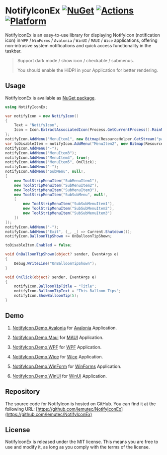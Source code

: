 # NotifyIconEx [![NuGet](https://img.shields.io/nuget/v/NotifyIconEx.svg)](https://nuget.org/packages/NotifyIconEx) [![Actions](https://github.com/lemutec/NotifyIconEx/actions/workflows/library.nuget.yml/badge.svg)](https://github.com/lemutec/NotifyIconEx/actions/workflows/library.nuget.yml) [![Platform](https://img.shields.io/badge/platform-Windows-blue?logo=windowsxp&color=1E9BFA)](https://dotnet.microsoft.com/zh-cn/download/dotnet/latest/runtime)

NotifyIconEx is an easy-to-use library for displaying NotifyIcon (notification icon) in `WPF` / `WinForms` / `Avalonia` / `WinUI` / `MAUI` / `Wice` applications, offering non-intrusive system notifications and quick access functionality in the taskbar.

> Support dark mode / show icon / checkable / submenus.
>
> You should enable the HiDPI in your Application for better rendering.

## Usage

NotifyIconEx is available as [NuGet package](https://www.nuget.org/packages/NotifyIconEx).

```csharp
using NotifyIconEx;

var notifyIcon = new NotifyIcon()
{
    Text = "NotifyIcon",
    Icon = Icon.ExtractAssociatedIcon(Process.GetCurrentProcess().MainModule?.FileName!)!
};
notifyIcon.AddMenu("MenuItem1", new Bitmap(ResourceHelper.GetStream("pack://application:,,,/Assets/Images/Lock.png")));
var toDisableItem = notifyIcon.AddMenu("MenuItem2", new Bitmap(ResourceHelper.GetStream("pack://application:,,,/Assets/Images/Lock.png")));
notifyIcon.AddMenu("-");
notifyIcon.AddMenu("MenuItem3");
notifyIcon.AddMenu("MenuItem4", true);
notifyIcon.AddMenu("MenuItem5", OnClick);
notifyIcon.AddMenu("-");
notifyIcon.AddMenu("SubMenu", null!,
[
    new ToolStripMenuItem("SubMenuItem1"),
    new ToolStripMenuItem("SubMenuItem2"),
    new ToolStripMenuItem("SubMenuItem3"),
    new ToolStripMenuItem("SubSubMenu", null!,
    [
        new ToolStripMenuItem("SubSubMenuItem1"),
        new ToolStripMenuItem("SubSubMenuItem2"),
        new ToolStripMenuItem("SubSubMenuItem3")
    ])
]);
notifyIcon.AddMenu("-");
notifyIcon.AddMenu("Exit", (_, _) => Current.Shutdown());
notifyIcon.BalloonTipShown += OnBalloonTipShown;

toDisableItem.Enabled = false;

void OnBalloonTipShown(object? sender, EventArgs e)
{
    Debug.WriteLine("OnBalloonTipShown");
}

void OnClick(object? sender, EventArgs e)
{
    notifyIcon.BalloonTipTitle = "Title";
    notifyIcon.BalloonTipText = "This Balloon Tips";
    notifyIcon.ShowBalloonTip(5);
}
```

## Demo

1. [NotifyIcon.Demo.Avalonia](https://github.com/lemutec/NotifyIconEx/tree/master/NotifyIcon.Demo.Avalonia) for [Avalonia](https://github.com/AvaloniaUI/Avalonia) Application.

2. [NotifyIcon.Demo.Maui](https://github.com/lemutec/NotifyIconEx/tree/master/NotifyIcon.Demo.Maui) for [MAUI](https://github.com/dotnet/maui) Application.
3. [NotifyIcon.Demo.WPF](https://github.com/lemutec/NotifyIconEx/tree/master/NotifyIcon.Demo.WPF) for [WPF](https://github.com/dotnet/wpf) Application.
4. [NotifyIcon.Demo.Wice](https://github.com/lemutec/NotifyIconEx/tree/master/NotifyIcon.Demo.Wice) for [Wice](https://github.com/aelyo-softworks/Wice) Application.
5. [NotifyIcon.Demo.WinForm](https://github.com/lemutec/NotifyIconEx/tree/master/NotifyIcon.Demo.WinForm) for [WinForms](https://github.com/dotnet/winforms) Application.
6. [NotifyIcon.Demo.WinUI](https://github.com/lemutec/NotifyIconEx/tree/master/NotifyIcon.Demo.WinUI) for [WinUI](https://github.com/microsoft/microsoft-ui-xaml) Application.

## Repository

The source code for NotifyIcon is hosted on GitHub. You can find it at the following URL: [https://github.com/lemutec/NotifyIconEx](https://github.com/lemutec/NotifyIconEx)

## License

NotifyIconEx is released under the MIT license. This means you are free to use and modify it, as long as you comply with the terms of the license.
